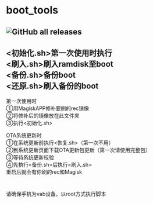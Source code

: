 boot_tools
=
![GitHub all releases](https://img.shields.io/github/downloads/Awstme/boot_tools/total?color=%2300FF00)
-
<初始化.sh>第一次使用时执行  
<刷入.sh>刷入ramdisk至boot  
<备份.sh>备份boot  
<还原.sh>刷入备份的boot  
-
第一次使用时  
①用MagiskAPP修补要刷的rec镜像  
②将修补后的镜像放在此文件夹  
③执行<初始化.sh>  

OTA系统更新时  
①在系统更新前执行<恢复.sh>（第一次不用）  
②到系统更新页面下载OTA更新包更新（第一次请使用完整包）  
③等待系统更新校验  
④先执行<备份.sh>后执行<刷入.sh>  
重启后就会有你刷的rec和Magisk
#
请确保手机为vab设备，以root方式执行脚本
